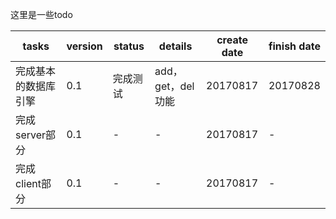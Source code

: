 
这里是一些todo

|tasks|version|status|details|create date|finish date|
|-|-|-|-|-|-|
|完成基本的数据库引擎|0.1|完成测试|add，get，del功能|20170817|20170828|
|完成server部分|0.1|-|-|20170817|-|
|完成client部分|0.1|-|-|20170817|-|
